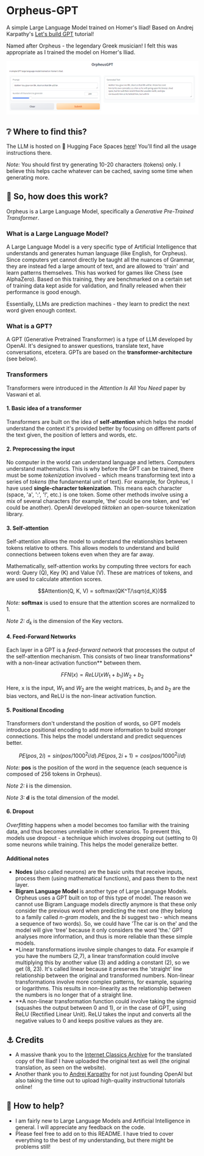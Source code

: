 # Orpheus-GPT
A simple Large Language Model trained on Homer's Iliad!
Based on Andrej Karpathy's [Let's build GPT](https://www.youtube.com/watch?v=kCc8FmEb1nY) tutorial!

Named after Orpheus - the legendary Greek musician! I felt this was appropriate as I trained the model on Homer's Iliad.

![Orpheus Demo Image](https://raw.githubusercontent.com/deoshreyas/Orpheus-GPT/cedf78ba9aeac2a52127d65d445fb3f4ec65830e/orpheus_demo.png)

## :grey_question: Where to find this?
The LLM is hosted on :hugs: Hugging Face Spaces [here](https://huggingface.co/spaces/deoshreyas/Orpheus-LLM)! You'll find all the usage instructions there. 

*Note:* You should first try generating 10-20 characters (tokens) only. I believe this helps cache whatever can be cached, saving some time when generating more. 

## :thinking: So, how does this work?
Orpheus is a Large Language Model, specifically a *Generative Pre-Trained Transformer*. 

### What is a Large Language Model? 
A Large Language Model is a very specific type of Artificial Intelligence that understands and generates human language (like English, for Orpheus). Since computers yet cannot directly be taught all the nuances of Grammar, they are instead fed a large amount of text, and are allowed to 'train' and learn patterns themselves. This has worked for games like Chess (see AlphaZero). Based on this training, they are benchmarked on a certain set of training data kept aside for validation, and finally released when their performance is good enough. 

Essentially, LLMs are prediction machines - they learn to predict the next word given enough context. 

### What is a GPT?
A GPT (Generative Pretrained Transformer) is a type of LLM developed by OpenAI. It's designed to answer questions, translate text, have conversations, etcetera. GPTs are based on the **transformer-architecture** (see below).

### Transformers 
Transformers were introduced in the *Attention Is All You Need* paper by Vaswani et al. 

#### 1. Basic idea of a transformer
Transformers are built on the idea of **self-attention** which helps the model understand the context it's provided better by focusing on different parts of the text given, the position of letters and words, etc. 

#### 2. Preprocessing the input 
No computer in the world can understand language and letters. Computers understand mathematics. This is why before the GPT can be trained, there must be some *tokenization* involved - which means transforming text into a series of *tokens* (the fundamental unit of text). For example, for Orpheus, I have used **single-character tokenization**. This means each character (space, 'a', ':', '!', etc.) is one token. Some other methods involve using a mix of several characters (for example, 'the' could be one token, and 'ee' could be another). OpenAI developed *tiktoken* an open-source tokenization library.

#### 3. Self-attention
Self-attention allows the model to understand the relationships between tokens relative to others. This allows models to understand and build connections between tokens even when they are far away. 

Mathematically, self-attention works by computing three vectors for each word: Query (Q), Key (K) and Value (V). These are matrices of tokens, and are used to calculate attention scores.

```math
Attention(Q, K, V) = softmax(QK^T/\sqrt{d_K})
```

*Note:* **softmax** is used to ensure that the attention scores are normalized to 1. 

*Note 2:* $`d_k`$ is the dimension of the Key vectors.

#### 4. Feed-Forward Networks 
Each layer in a GPT is a *feed-forward network* that processes the output of the self-attention mechanism. This consists of two linear transformations* with a non-linear activation function** between them. 

```math
FFN(x) = ReLU(xW_1 + b_1)W_2 + b_2
```

Here, x is the input, $`W_1`$ and $`W_2`$ are the weight matrices, $`b_1`$ and $`b_2`$ are the bias vectors, and ReLU is the non-linear activation function.

#### 5. Positional Encoding 
Transformers don't understand the position of words, so GPT models introduce positional encoding to add more information to build stronger connections. This helps the model understand and predict sequences better. 

```math
PE(pos, 2i) = sin(pos/1000^2i/d).PE(pos, 2i+1) = cos(pos/1000^2i/d)
```

*Note:* **pos** is the position of the word in the sequence (each sequence is composed of 256 tokens in Orpheus).

*Note 2:* **i** is the dimension.

*Note 3:* **d** is the total dimension of the model.

#### 6. Dropout 
*Overfitting* happens when a model becomes too familiar with the training data, and thus becomes unreliable in other scenarios. To prevent this, models use dropout - a technique which involves dropping out (setting to 0) some neurons while training. This helps the model generalize better. 

#### Additional notes
* **Nodes** (also called neurons) are the basic units that receive inputs, process them (using mathematical functions), and pass them to the next layer.
* **Bigram Language Model** is another type of Large Language Models. Orpheus uses a GPT built on top of this type of model. The reason we cannot use Bigram Language models directly anymore is that these only consider the previous word when predicting the next one (they belong to a family called *n-gram models*, and the *bi* suggest two - which means a sequence of two words). So, we could have 'The car is on the' and the model will give 'tree' because it only considers the word 'the.' GPT analyses more information, and thus is more reliable than these simple models.
* *Linear transformations involve simple changes to data. For example if you have the numbers (2,7), a linear transformation could involve multiplying this by another value (3) and adding a constant (2), so we get (8, 23). It's called linear because it preserves the 'straight' line relationship between the original and transformed numbers. Non-linear transformations involve more complex patterns, for example, squaring or logarithms. This results in non-linearity as the relationship between the numbers is no longer that of a straight line.
* **A non-linear transformation function could involve taking the sigmoid (squashes the output between 0 and 1), or in the case of GPT, using ReLU (Rectified Linear Unit). ReLU takes the input and converts all the negative values to 0 and keeps positive values as they are.

## :anchor: Credits
* A massive thank you to the [Internet Classics Archive](https://classics.mit.edu/) for the translated copy of the Iliad! I have uploaded the original text as well (the original translation, as seen on the website).
* Another thank you to [Andrej Karpathy](https://www.youtube.com/andrejkarpathy) for not just founding OpenAI but also taking the time out to upload high-quality instructional tutorials online!

## :checkered_flag: How to help?
* I am fairly new to Large Language Models and Artificial Intelligence in general. I will appreciate any feedback on the code.
* Please feel free to add on to this README. I have tried to cover everything to the best of my understanding, but there might be problems still!
